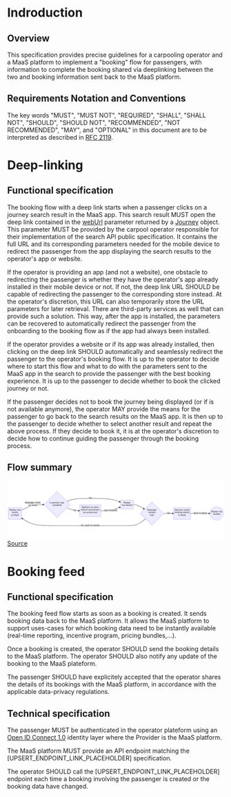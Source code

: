 # Indroduction

## Overview

This specification provides precise guidelines for a carpooling operator and a MaaS platform to implement a "booking" flow for passengers, with information to complete the booking shared via deeplinking between the two and booking information sent back to the MaaS platform.

## Requirements Notation and Conventions

The key words "MUST", "MUST NOT", "REQUIRED", "SHALL", "SHALL NOT", "SHOULD", "SHOULD NOT", "RECOMMENDED", "NOT RECOMMENDED", "MAY", and "OPTIONAL" in this document are to be interpreted as described in [RFC 2119](http://tools.ietf.org/html/rfc2119).

# Deep-linking

## Functional specification

The booking flow with a deep link starts when a passenger clicks on a journey search result in the MaaS app. This search result MUST open the deep link contained in the [webUrl](https://github.com/fabmob/standard-covoiturage/pull/2/files#diff-c722233128f788ea06650bffef56e418732898441b4e2199997c40e9070e3345R269) parameter returned by a [Journey](https://github.com/fabmob/standard-covoiturage/pull/2/files#diff-c722233128f788ea06650bffef56e418732898441b4e2199997c40e9070e3345R220) object. This parameter MUST be provided by the carpool operator responsible for their implementation of the search API public specification. It contains the full URL and its corresponding parameters needed for the mobile device to redirect the passenger from the app displaying the search results to the operator's app or website.

If the operator is providing an app (and not a website), one obstacle to redirecting the passenger is whether they have the operator's app already installed in their mobile device or not. If not, the deep link URL SHOULD be capable of redirecting the passenger to the corresponding store instead. At the operator's discretion, this URL can also temporarily store the URL parameters for later retrieval. There are third-party services as well that can provide such a solution. This way, after the app is installed, the parameters can be recovered to automatically redirect the passenger from the onboarding to the booking flow as if the app had always been installed.

If the operator provides a website or if its app was already installed, then clicking on the deep link SHOULD automatically and seamlessly redirect the passenger to the operator's booking flow. It is up to the operator to decide where to start this flow and what to do with the parameters sent to the MaaS app in the search to provide the passenger with the best booking experience. It is up to the passenger to decide whether to book the clicked journey or not.

If the passenger decides not to book the journey being displayed (or if is not available anymore), the operator MAY provide the means for the passenger to go back to the search results on the MaaS app. It is then up to the passenger to decide whether to select another result and repeat the above process. If they decide to book it, it is at the operator's discretion to decide how to continue guiding the passenger through the booking process.

## Flow summary

<img src="booking-flow.png"
     alt="Booking Flow"
     style="width: 800px" />
[Source](https://mermaid-js.github.io/mermaid-live-editor/edit#pako:eNpdkUtvwjAQhP_KyieQQL1HFRUoUFX0JThVmMMSL2Dh2JbttEIJ_712HhVqTlY8-83MumaFEcQydlTmpzijC_C64RriN9_l0luFVwhO2seDmznylQo-HY2GN8TtHqbTWfOJ3pM-kYNCyeIyCDp5A4v6xYOx5DAYB2gtRMHDTGofUCkST7fOcNHCvsg3kN__eTcNrHecbUhIR0WAYMBHFCWf0ZbQFWew6LCkQK51R0dgoz-5bxJjzvYdb93y5jHBn3n0GnqmwVQVBAWUyvdDeRqCZf3XMukOxlxIDBNDg2WfdwIHLC4pZ7-yBuZ3CuhKrnYfw1IiWPiBK_VpiNAamG7VHWDVARY9P9008Dwa_X-rLuB4zDWbsJJciVLEZ64ThbNwppI4y-JR0BFjRM64vkVpZQUGWgoZY7HsiMrThGEVzPaqC5YFV9EgyiWe4tJ71e0XgNzGkA)

# Booking feed

## Functional specification

The booking feed flow starts as soon as a booking is created. It sends booking data back to the MaaS platform. It allows the MaaS platform to support uses-cases for which booking data need to be instantly available (real-time reporting, incentive program, pricing bundles,...).

Once a booking is created, the operator SHOULD send the booking details to the MaaS platform. The operator SHOULD also notify any update of the booking to the MaaS plateform.

The passenger SHOULD have explicitely accepted that the operator shares the details of its bookings with the MaaS platform, in accordance with the applicable data-privacy regulations.

## Technical specification

The passenger MUST be authenticated in the operator plateform using an [Open ID Connect 1.0](https://openid.net/specs/openid-connect-core-1_0.html) identity layer where the Provider is the MaaS platform.

The MaaS platform MUST provide an API endpoint matching the [UPSERT_ENDPOINT_LINK_PLACEHOLDER] specification.

The operator SHOULD call the [UPSERT_ENDPOINT_LINK_PLACEHOLDER] endpoint each time a booking involving the passenger is created or the booking data have changed.
